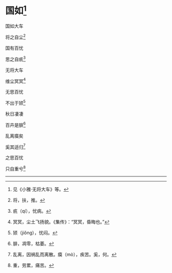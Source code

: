    

# 国如[^1]

国如大车

将之自尘[^2]

国有百忧

思之自疧[^3]

无将大车

维尘冥冥[^4]

无思百忧

不出于颎[^5]

秋日凄凄

百卉是腓[^6]

乱离瘼矣

奚其适归[^7]

之思百忧

只自重兮[^8]

* * *

[^1]: 见《小雅·无将大车》等。
[^2]: 将，扶，推。
[^3]: 疧（qí），忧病。
[^4]: 冥冥，尘土飞扬貌。《集传》：“冥冥，昏晦也。”
[^5]: 颎（jiǒng），忧闷。
[^6]: 腓，凋零，枯萎。
[^7]: 乱离，因祸乱而离散。瘼（mò），疾苦。奚，何。
[^8]: 重，劳累，痛苦。